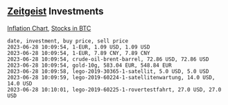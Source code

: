 ## [Zeitgeist](index.html) Investments

[Inflation Chart](https://inflationchart.com),
[Stocks in BTC](https://stonksinbtc.xyz/)

```
date, investment, buy price, sell price
2023-06-28 10:09:54, 1-EUR, 1.09 USD, 1.09 USD
2023-06-28 10:09:54, 1-EUR, 7.89 CNY, 7.89 CNY
2023-06-28 10:09:54, crude-oil-brent-barrel, 72.86 USD, 72.86 USD
2023-06-28 10:09:54, gold-10g, 583.04 EUR, 548.84 EUR
2023-06-28 10:09:58, lego-2019-30365-1-satellit, 5.0 USD, 5.0 USD
2023-06-28 10:09:59, lego-2019-60224-1-satellitenwartung, 14.0 USD, 14.0 USD
2023-06-28 10:10:01, lego-2019-60225-1-rovertestfahrt, 27.0 USD, 27.0 USD
```
